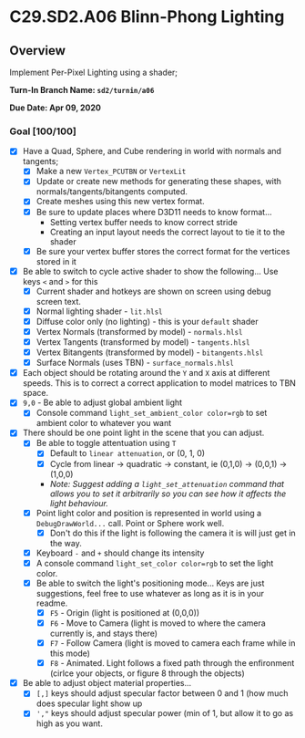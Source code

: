 C29.SD2.A06 Blinn-Phong Lighting
======

## Overview
Implement Per-Pixel Lighting using a shader; 

**Turn-In Branch Name: `sd2/turnin/a06`**

**Due Date: Apr 09, 2020**

### Goal [100/100]
- [x] Have a Quad, Sphere, and Cube rendering in world with normals and tangents;
    - [x] Make a new `Vertex_PCUTBN` or `VertexLit`
    - [x] Update or create new methods for generating these shapes, with normals/tangents/bitangents computed.
    - [x] Create meshes using this new vertex format.
    - [x] Be sure to update places where D3D11 needs to know format...
        - Setting vertex buffer needs to know correct stride
        - Creating an input layout needs the correct layout to tie it to the shader
    - [x] Be sure your vertex buffer stores the correct format for the vertices stored in it
- [x] Be able to switch to cycle active shader to show the following...  Use keys `<` and `>` for this
    - [x] Current shader and hotkeys are shown on screen using debug screen text.
    - [x] Normal lighting shader - `lit.hlsl`
    - [x] Diffuse color only (no lighting) - this is your `default` shader
    - [x] Vertex Normals (transformed by model) - `normals.hlsl`
    - [x] Vertex Tangents (transformed by model) - `tangents.hlsl`
    - [x] Vertex Bitangents (transformed by model) - `bitangents.hlsl`
    - [x] Surface Normals (uses TBN) - `surface_normals.hlsl`
- [x] Each object should be rotating around the `Y` and `X` axis at different speeds.  This is to correct a correct application to model matrices to TBN space.
- [x] `9,0` - Be able to adjust global ambient light
    - [x] Console command `light_set_ambient_color color=rgb` to set ambient color to whatever you want
- [x] There should be one point light in the scene that you can adjust.
    - [x] Be able to toggle attentuation using `T`
        - [x] Default to `linear attenuation`, or (0, 1, 0)
        - [x] Cycle from linear -> quadratic -> constant, ie (0,1,0) -> (0,0,1) -> (1,0,0)
        - *Note: Suggest adding a `light_set_attenuation` command that allows you to set it arbitrarily so you can see how it affects the light behaviour.*
    - [x] Point light color and position is represented in world using a `DebugDrawWorld...` call.  Point or Sphere work well. 
        - [x] Don't do this if the light is following the camera it is will just get in the way. 
    - [x] Keyboard `-` and `+` should change its intensity
    - [x] A console command `light_set_color color=rgb` to set the light color.  
    - [x] Be able to switch the light's positioning mode... Keys are just suggestions, feel free to use whatever as long as it is in your readme. 
        - [x] `F5` - Origin (light is positioned at (0,0,0))
        - [x] `F6` - Move to Camera (light is moved to where the camera currently is, and stays there)
        - [x] `F7` - Follow Camera (light is moved to camera each frame while in this mode)
        - [x] `F8` - Animated.  Light follows a fixed path through the enfironment (cirlce your objects, or figure 8 through the objects)
- [x] Be able to adjust object material properties...
    - [x] `[,]` keys should adjust specular factor between 0 and 1 (how much does specular light show up
    - [x] `',"` keys should adjust specular power (min of 1, but allow it to go as high as you want.